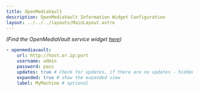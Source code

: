 ```yaml
---
title: OpenMediaVault
description: OpenMediaVault Information Widget Configuration
layout: ../../../layouts/MainLayout.astro
---
```


_(Find the OpenMediaVault service widget [here](/en/services/openmediavault/))_


```yaml
- openmediavault:
    url: http://host.or.ip:port
    username: admin
    password: pass
    updates: true # Check for updates, if there are no updates - hidden. True by default
    expanded: true # show the expanded view
    label: MyMachine # optional
```
